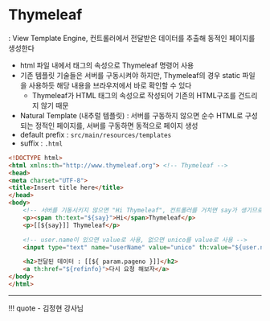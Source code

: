 # Thymeleaf
: View Template Engine, 컨트롤러에서 전달받은 데이터를 추출해 동적인 페이지를 생성한다

- html 파일 내에서 태그의 속성으로 Thymeleaf 명령어 사용
- 기존 템플릿 기술들은 서버를 구동시켜야 하지만, Thymeleaf의 경우 static 파일을 사용하듯 해당 내용을 브라우저에서 바로 확인할 수 있다
    - Thymeleaf가 HTML 태그의 속성으로 작성되어 기존의 HTML구조를 건드리지 않기 때문
- Natural Template (내추럴 템플릿) : 서버를 구동하지 않으면 순수 HTML로 구성되는 정적인 페이지를, 서버를 구동하면 동적으로 페이지 생성
- default prefix : `src/main/resources/templates`
- suffix : `.html`


``` html title="Example"
<!DOCTYPE html>
<html xmlns:th="http://www.thymeleaf.org"> <!-- Thymeleaf -->
<head>
<meta charset="UTF-8">
<title>Insert title here</title>
</head>
<body>
    <!-- 서버를 기동시키지 않으면 "Hi Thymeleaf", 컨트롤러를 거치면 say가 생기므로 "안녕? 타임리프" 출력 -->
    <p><span th:text="${say}">Hi</span>Thymeleaf</p> 
    <p>[[${say}]] Thymeleaf</p>

    <!-- user.name이 있으면 value로 사용, 없으면 unico를 value로 사용 -->
    <input type="text" name="userName" value="unico" th:value="${user.name}">

    <h2>전달된 데이터 : [[${ param.pageno }]]</h2>
    <a th:href="${refinfo}">다시 요청 해보자</a>
</body>
</html>
```


---
!!! quote
    - 김정현 강사님